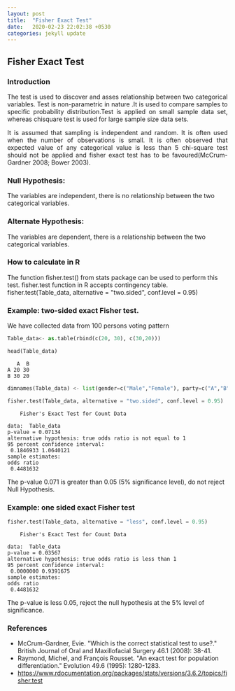 ```yaml
---
layout: post
title:  "Fisher Exact Test"
date:   2020-02-23 22:02:38 +0530
categories: jekyll update
---
```


## Fisher Exact Test

### Introduction

<p style='text-align: justify;'> The test is used to discover and asses relationship between two
categorical variables.  Test is non-parametric in nature .It is used to compare samples to specific probability distribution.Test is applied on small sample data set, whereas chisquare test is used for large sample size data sets.</p>

<p style='text-align: justify;'> It is assumed that sampling is independent and random. It is often used when the number of observations is small. It is often observed that expected value of any categorical value is less than 5 chi-square test should not be applied and fisher exact test has to be favoured(McCrum-Gardner 2008; Bower 2003). </p>


### Null Hypothesis:

The variables are independent, there is no relationship between the two categorical variables. 

### Alternate Hypothesis:

The variables are dependent, there is a relationship between the two categorical variables. 

### How to calculate in R
The function fisher.test() from stats package can be used to perform this test.
fisher.test  function in R accepts contingency table.
fisher.test(Table_data, alternative = "two.sided", conf.level = 0.95)

### Example: two-sided exact Fisher test.
We have collected data from 100 persons voting pattern


```python
Table_data<- as.table(rbind(c(20, 30), c(30,20)))
```


```python
head(Table_data)
```


       A  B
    A 20 30
    B 30 20



```python
dimnames(Table_data) <- list(gender=c("Male","Female"), party=c("A","B"))
```


```python
fisher.test(Table_data, alternative = "two.sided", conf.level = 0.95)
```


    
    	Fisher's Exact Test for Count Data
    
    data:  Table_data
    p-value = 0.07134
    alternative hypothesis: true odds ratio is not equal to 1
    95 percent confidence interval:
     0.1846933 1.0640121
    sample estimates:
    odds ratio 
     0.4481632 



The p-value 0.071 is greater than 0.05 (5% significance level), do not reject Null Hypothesis.

### Example: one sided exact Fisher test


```python
fisher.test(Table_data, alternative = "less", conf.level = 0.95)
```


    
    	Fisher's Exact Test for Count Data
    
    data:  Table_data
    p-value = 0.03567
    alternative hypothesis: true odds ratio is less than 1
    95 percent confidence interval:
     0.0000000 0.9391675
    sample estimates:
    odds ratio 
     0.4481632 



The p-value is less 0.05, reject the null hypothesis at the 5% level of significance.

### References
- McCrum-Gardner, Evie. "Which is the correct statistical test to use?." British Journal of Oral and Maxillofacial Surgery 46.1 (2008): 38-41.
- Raymond, Michel, and François Rousset. "An exact test for population differentiation." Evolution 49.6 (1995): 1280-1283.
- https://www.rdocumentation.org/packages/stats/versions/3.6.2/topics/fisher.test

